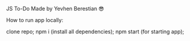 JS To-Do 
Made by Yevhen Berestian 😎

How to run app locally:

clone repo;
npm i (install all dependencies);
npm start (for starting app);